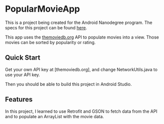 # PopularMovieApp

This is a project being created for the Android Nanodegree program. The specs for this project can be found [here](https://docs.google.com/document/d/1ZlN1fUsCSKuInLECcJkslIqvpKlP7jWL2TP9m6UiA6I/pub?embedded=true).

This app uses the [themoviedb.org](https://www.themoviedb.org/settings/api) API to populate movies into a view. Those movies can be sorted by popularity or rating.

## Quick Start
Get your own API key at [themoviedb.org], and change NetworkUtils.java to use your API key.

Then you should be able to build this project in Android Studio.

## Features
In this project, I learned to use Retrofit and GSON to fetch data from the API and to populate an ArrayList with the movie data.
